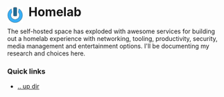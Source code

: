 # Homelab <img style="margin: 6px 13px 0px 0px" align="left" src="../data/images/logo_36x36.png" />

The self-hosted space has exploded with awesome services for building out a homelab experience with 
networking, tooling, productivity, security, media management and entertainment options. I'll be 
documenting my research and choices here.

### Quick links
* [.. up dir](../README.md)
